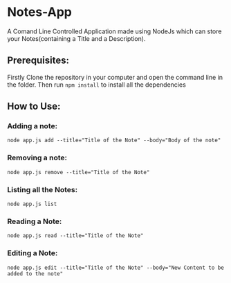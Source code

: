 # Notes-App
A Comand Line Controlled Application made using NodeJs which can store your Notes(containing a Title and a Description).

## Prerequisites: 
Firstly Clone the repository in your computer and open the command line in the folder.
Then run ```npm install``` to install all the dependencies

## How to Use: 
### Adding a note: 
```node app.js add --title="Title of the Note" --body="Body of the note"```

### Removing a note:
```node app.js remove --title="Title of the Note"```

### Listing all the Notes: 
```node app.js list```

### Reading a Note: 
```node app.js read --title="Title of the Note"```

### Editing a Note: 
```node app.js edit --title="Title of the Note" --body="New Content to be added to the note"```
